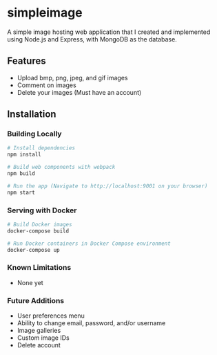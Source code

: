 # simpleimage

A simple image hosting web application that I created and implemented using Node.js and Express, with MongoDB as the database.

## Features

- Upload bmp, png, jpeg, and gif images
- Comment on images
- Delete your images (Must have an account)

## Installation

### Building Locally

~~~sh
# Install dependencies
npm install

# Build web components with webpack
npm build

# Run the app (Navigate to http://localhost:9001 on your browser)
npm start
~~~

### Serving with Docker

~~~sh
# Build Docker images
docker-compose build

# Run Docker containers in Docker Compose environment
docker-compose up
~~~

### Known Limitations

- None yet

### Future Additions

- User preferences menu
- Ability to change email, password, and/or username
- Image galleries
- Custom image IDs
- Delete account